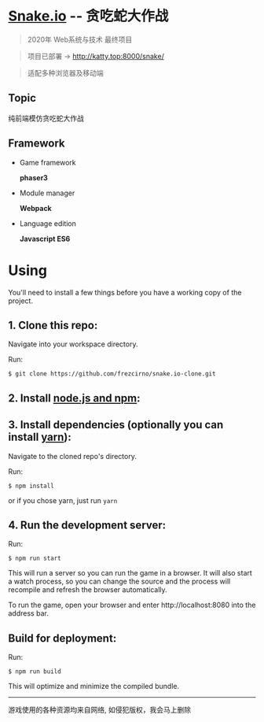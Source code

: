 # [Snake.io](http://katty.top:8000/snake/) -- 贪吃蛇大作战

> 2020年 Web系统与技术 最终项目

> 项目已部署 -> http://katty.top:8000/snake/

> 适配多种浏览器及移动端

## Topic

纯前端模仿贪吃蛇大作战

## Framework

- Game framework

  **phaser3**

- Module manager

  **Webpack**

- Language edition

  **Javascript ES6**

# Using

You'll need to install a few things before you have a working copy of the project.

## 1. Clone this repo:

Navigate into your workspace directory.

Run:

```
$ git clone https://github.com/frezcirno/snake.io-clone.git
```

## 2. Install [node.js and npm](https://nodejs.org/):

## 3. Install dependencies (optionally you can install [yarn](https://yarnpkg.com/)):

Navigate to the cloned repo's directory.

Run:

```
$ npm install
``` 

or if you chose yarn, just run ```yarn```

## 4. Run the development server:

Run:

```
$ npm run start
```

This will run a server so you can run the game in a browser. It will also start a watch process, so you can change the source and the process will recompile and refresh the browser automatically.

To run the game, open your browser and enter http://localhost:8080 into the address bar.


## Build for deployment:

Run:

```
$ npm run build
```

This will optimize and minimize the compiled bundle.

---

游戏使用的各种资源均来自网络, 如侵犯版权，我会马上删除